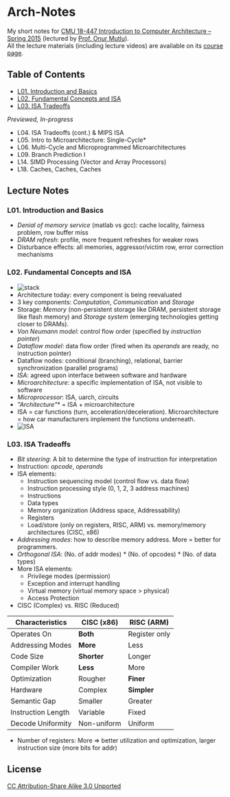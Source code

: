 # Arch-Notes
My short notes for [CMU 18-447 Introduction to Computer Architecture – Spring 2015](http://www.ece.cmu.edu/~ece447/s15/doku.php?id=schedule) (lectured by [Prof. Onur Mutlu](http://users.ece.cmu.edu/~omutlu/)).  
All the lecture materials (including lecture videos) are available on its [course page](http://www.ece.cmu.edu/~ece447/s15/doku.php?id=schedule).

## Table of Contents

- [L01. Introduction and Basics](#l01-introduction-and-basics)
- [L02. Fundamental Concepts and ISA ](#l02-fundamental-concepts-and-isa)
- [L03. ISA Tradeoffs](#l03-isa-tradeoffs)

*Previewed, In-progress*

- L04. ISA Tradeoffs (cont.) & MIPS ISA
- L05. Intro to Microarchitecture: Single-Cycle*
- L06. Multi-Cycle and Microprogrammed Microarchitectures
- L09. Branch Prediction I
- L14. SIMD Processing (Vector and Array Processors)
- L18. Caches, Caches, Caches

## Lecture Notes

### L01. Introduction and Basics

- *Denial of memory service* (matlab vs gcc): cache locality, fairness problem, row buffer miss
- *DRAM refresh*: profile, more frequent refreshes for weaker rows
- Disturbance effects: all memories, aggressor/victim row, error correction mechanisms

### L02. Fundamental Concepts and ISA

- ![stack](http://i.imgur.com/VLOMeV1.png)
- Architecture today: every component is being reevaluated
- 3 key components: *Computation*, *Communication* and *Storage*
- Storage: *Memory* (non-persistent storage like DRAM, persistent storage like flash memory) and *Storage system* (emerging technologies getting closer to DRAMs).
- *Von Neumann model*: control flow order (specified by *instruction pointer*)
- *Dataflow model*: data flow order (fired when its *operands* are ready, no instruction pointer)
- Dataflow nodes: conditional (branching), relational, barrier synchronization (parallel programs)  
- *ISA*: agreed upon interface between software and hardware
- *Microarchitecture*: a specific implementation of ISA, not visible to software
- *Microprocessor*: ISA, uarch, circuits
- *"Architecture"** = ISA + microarchitecture
- ISA = car functions (turn, acceleration/deceleration). Microarchitecture = how car manufacturers implement the functions underneath.
- ![ISA](http://i.imgur.com/M1TPhNV.png)

### L03. ISA Tradeoffs

- *Bit steering*: A bit to determine the type of instruction for interpretation
- Instruction: *opcode*, *operands*
- ISA elements:
    - Instruction sequencing model (control flow vs. data flow)
    - Instruction processing style (0, 1, 2, 3 address machines)
    - Instructions
    - Data types
    - Memory organization (Address space, Addressability)
    - Registers
    - Load/store (only on registers, RISC, ARM) vs. memory/memory architectures (CISC, x86)
- *Addressing modes*: how to describe memory address. More = better for programmers.
- *Orthogonal ISA*: (No. of addr modes) * (No. of opcodes) * (No. of data types)
- More ISA elements:
    - Privilege modes (permission)
    - Exception and interrupt handling
    - Virtual memory (virtual memory space > physical)
    - Access Protection
- CISC (Complex) vs. RISC (Reduced)

| Characteristics | CISC (x86) | RISC (ARM) |  
| --- | --- | --- |  
| Operates On | **Both** | Register only |  
| Addressing Modes | **More** | Less |  
| Code Size | **Shorter** | Longer |  
| Compiler Work | **Less** | More |  
| Optimization | Rougher | **Finer** |  
| Hardware | Complex | **Simpler** |  
| Semantic Gap | Smaller | Greater |  
| Instruction Length | Variable | Fixed |  
| Decode Uniformity | Non-uniform | Uniform |

-  Number of registers: More => better utilization and optimization, larger instruction size (more bits for addr)


## License
[CC Attribution-Share Alike 3.0 Unported](http://creativecommons.org/licenses/by-sa/3.0/)


